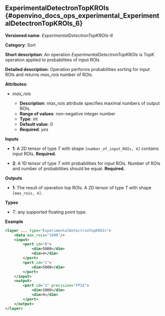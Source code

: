 ## ExperimentalDetectronTopKROIs <a name="ExperimentalDetectronTopKROIs"></a> {#openvino_docs_ops_experimental_ExperimentalDetectronTopKROIs_6}

**Versioned name**: *ExperimentalDetectronTopKROIs-6*

**Category**: Sort

**Short description**: An operation *ExperimentalDetectronTopKROIs* is TopK operation applied to probabilities of input ROIs

**Detailed description**: Operation performs probabilities sorting for input ROIs and returns *max_rois* number of ROIs.

**Attributes**:

* *max_rois*

    * **Description**: *max_rois* attribute specifies maximal numbers of output ROIs.
    * **Range of values**: non-negative integer number
    * **Type**: int
    * **Default value**: 0
    * **Required**: *yes*

**Inputs**

* **1**: A 2D tensor of type *T* with shape `[number_of_input_ROIs, 4]` contains input ROIs. **Required.**

* **2**: A 1D tensor of type *T* with probabilities for input ROIs. Number of ROIs and number of probabilities should be equal. **Required.**

**Outputs**

* **1**: The result of operation top ROIs. A 2D tensor of type *T* with shape `[max_rois, 4]`.

**Types**

* *T*: any supported floating point type.

**Example**

```xml
<layer ... type="ExperimentalDetectronTopKROIs">
    <data max_rois="1000"/>
    <input>
        <port id="0">
            <dim>5000</dim>
            <dim>4</dim>
        </port>
        <port id="1">
            <dim>5000</dim>
        </port>
    </input>
    <output>
        <port id="2" precision="FP32">
            <dim>1000</dim>
            <dim>4</dim>
        </port>
    </output>
</layer>
```
